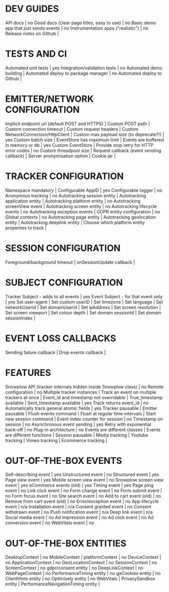 # DEV GUIDES
API docs | no
Good docs (clear page titles, easy to use) | no
Basic demo app that just sends events | no
Instrumentation apps ("realistic") | no
Release notes on Github | 

# TESTS AND CI
Automated unit tests | yes
Integration/validation tests | no
Automated demo building | 
Automated deploy to package manager | no
Automated deploy to Github | 

# EMITTER/NETWORK CONFIGURATION
Implicit endpoint url (default POST and HTTPS) | 
Custom POST path | 
Custom connection timeout | 
Custom request headers | 
Custom NetworkConnection/HttpClient | 
Custom max payload size (to deprecate?!) | yes
Custom batch size | 
EventStore has maximum limit | 
Events are buffered in memory or db | yes
Custom EventStore | 
Provide stop retry for HTTP error codes | no
Custom threadpool size | 
Request callback (event sending callback) | 
Server anonymisation option | 
Cookie jar | 

# TRACKER CONFIGURATION
Namespace mandatory | 
Configurable AppID | yes
Configurable logger | no
Anonymous tracking | no
Autotracking session entity | 
Autotracking application entity | 
Autotracking platform entity | no
Autotracking screenView event | 
Autotracking screen entity | no
Autotracking lifecycle events | no
Autotracking exception events | 
GDPR entity configuration | no
Global contexts | no
Autotracking page entity | 
Autotracking geolocation entity | 
Autotracking deeplink entity | 
Choose which platform entity properties to track | 

# SESSION CONFIGURATION
Foreground/background timeout | 
onSessionUpdate callback | 

# SUBJECT CONFIGURATION
Tracker Subject - adds to all events | yes
Event Subject - for that event only | yes
Set user-agent | 
Set custom userID | 
Set timezone | 
Set language | 
Set networkUserid | 
Set domainUserid | 
Set ipAddress | 
Set screen resolution | 
Set screen viewport | 
Set colour depth | 
Set domain sessionId | 
Set domain sessionIndex | 

# EVENT LOSS CALLBACKS
Sending failure callback | 
Drop events callback | 

# FEATURES
Snowplow API (tracker internals hidden inside Snowplow class) | no
Remote configuration | no
Multiple tracker instances | 
Track an event on multiple trackers at once | 
Event_id and timestamp not overridable | 
True_timestamp available | 
Sent_timestamp available | yes
Track returns event_id | no
Automatically track general atomic fields | yes
Tracker pausable | 
Emitter pausable | 
Flush events command | 
Flush at regular time intervals | 
Start new session command | 
Event index counter for session | no
Timestamp on session | no
Asynchronous event sending | yes
Retry with exponential back-off | no
Plug-in architecture | no
Events are different classes | 
Events are different functions | 
Session pausable | 
Media tracking | 
Youtube tracking | 
Vimeo tracking | 
Ecommerce tracking | 

# OUT-OF-THE-BOX EVENTS
Self-describing event | yes
Unstructured event | no
Structured event | yes
Page view event | yes
Mobile screen view event | no
Snowplow screen view event | yes
eCommerce events (old) | yes
Timing event | yes
Page ping event | no
Link click event | no
Form change event | no
Form submit event | no
Form focus event | no
Site search event | no
Add to cart event (old) | no
Remove from cart event (old) | no
Error/exception event | no
App lifecycle event | n/a
Installation event | n/a
Consent granted event | no
Consent withdrawn event | no
Push notification event | n/a
Deep link event | n/a
Social media event | no
Ad impression event | no
Ad click event | no
Ad conversion event | no
WebVitals event | no

# OUT-OF-THE-BOX ENTITIES
DesktopContext | no
MobileContext / platformContext | no
DeviceContext | no
ApplicationContext | no
GeoLocationContext | no
SessionContext | no
ScreenContext | no
gdpr/consent entity | no
DeepLinkContext | no
WebPageContext | no
PerformanceTiming entity | no
gaCookies entity | no
ClientHints entity | no
Optimisely entity | no
WebVitals | 
PrivacySandbox entity | 
PerformanceNavigationTiming entity | 
